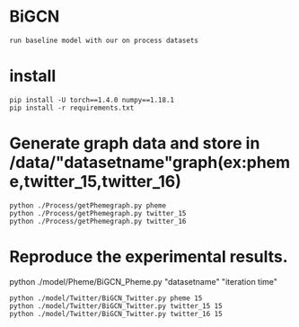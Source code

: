 # BiGCN
```
run baseline model with our on process datasets
```
# install
```
pip install -U torch==1.4.0 numpy==1.18.1
pip install -r requirements.txt
```
# Generate graph data and store in /data/"datasetname"graph(ex:pheme,twitter_15,twitter_16)
```
python ./Process/getPhemegraph.py pheme
python ./Process/getPhemegraph.py twitter_15
python ./Process/getPhemegraph.py twitter_16
```
# Reproduce the experimental results.
python ./model/Pheme/BiGCN_Pheme.py "datasetname" "iteration time"<br/>
```
python ./model/Twitter/BiGCN_Twitter.py pheme 15
python ./model/Twitter/BiGCN_Twitter.py twitter_15 15
python ./model/Twitter/BiGCN_Twitter.py twitter_16 15
```
